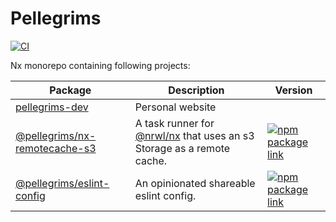 # Pellegrims

[![CI](https://github.com/robinpellegrims/pellegrims/actions/workflows/ci.yml/badge.svg)](https://github.com/robinpellegrims/pellegrims/actions/workflows/ci.yml)

Nx monorepo containing following projects:

| Package                                                   | Description                                                                                   | Version                                                                                                                                        |
| --------------------------------------------------------- | --------------------------------------------------------------------------------------------- | ---------------------------------------------------------------------------------------------------------------------------------------------- |
| [pellegrims-dev](./apps/pellegrims-dev)                   | Personal website                                                                              |                                                                                                                                                |
| [@pellegrims/nx-remotecache-s3](./libs/nx-remotecache-s3) | A task runner for [@nrwl/nx](https://nx.dev/react) that uses an s3 Storage as a remote cache. | [![npm package link](https://img.shields.io/npm/v/@pellegrims/nx-remotecache-s3)](https://www.npmjs.com/package/@pellegrims/nx-remotecache-s3) |
| [@pellegrims/eslint-config](./libs/eslint-config)         | An opinionated shareable eslint config.                                                       | [![npm package link](https://img.shields.io/npm/v/@pellegrims/eslint-config)](https://www.npmjs.com/package/@pellegrims/eslint-config)         |
